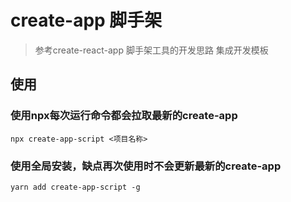 # create-app 脚手架

> 参考create-react-app 脚手架工具的开发思路
> 集成开发模板

## 使用
### 使用npx每次运行命令都会拉取最新的create-app
```
npx create-app-script <项目名称>
```
### 使用全局安装，缺点再次使用时不会更新最新的create-app
```
yarn add create-app-script -g
```



